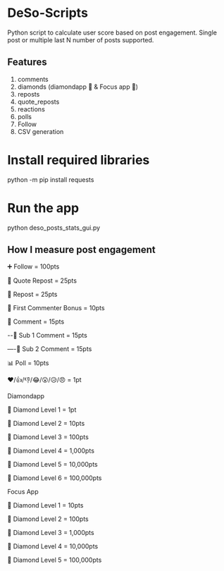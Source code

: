 # DeSo-Scripts
Python script to calculate user score based on post engagement. Single post or multiple last N number of posts supported.

## Features
1. comments
2. diamonds (diamondapp 💎 & Focus app 💎)
3. reposts
4. quote_reposts
5. reactions
6. polls
7. Follow
8. CSV generation

# Install required libraries
python -m pip install requests

# Run the app
python deso_posts_stats_gui.py

## How I measure post engagement
➕ Follow = 100pts

📢 Quote Repost = 25pts

🔄 Repost = 25pts

💬 First Commenter Bonus = 10pts

💬 Comment = 15pts

--💬 Sub 1 Comment = 15pts

—-💬 Sub 2 Comment = 15pts

📊 Poll = 10pts

❤️/👍/👎/😂/😮/😥/😠 = 1pt


Diamondapp

💎 Diamond Level 1 = 1pt

💎 Diamond Level 2 = 10pts

💎 Diamond Level 3 = 100pts

💎 Diamond Level 4 = 1,000pts

💎 Diamond Level 5 = 10,000pts

💎 Diamond Level 6 = 100,000pts


Focus App

💎 Diamond Level 1 = 10pts

💎 Diamond Level 2 = 100pts

💎 Diamond Level 3 = 1,000pts

💎 Diamond Level 4 = 10,000pts

💎 Diamond Level 5 = 100,000pts

